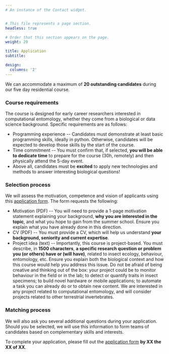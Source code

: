 ```yaml
---
# An instance of the Contact widget.


# This file represents a page section.
headless: true

# Order that this section appears on the page.
weight: 20

title: Application
subtitle:

design:
  columns: '2'
---
```


We can accommodate a maximum of **20 outstanding candidates** during our five day residential course.

### Course requirements
The course is designed for early career researchers interested in computational entomology, whether they come from a biological or data science background. Specific requirements are as follows:
* Programming experience -- Candidates must demonstrate at least basic programming skills, ideally in python. Otherwise, candidates will be expected to develop those skills by the start of the course.
* Time commitment -- You must confirm that, if selected, **you will be able to dedicate time** to prepare for the course (30h, remotely) and then physically attend the 5-day event.
* Above all, candidates must be **excited** to apply new technologies and methods to answer interesting biological questions!

### Selection process
We will assess the motivation, competence and vision of applicants using this [application form](https://forms.gle/5nepSFsC4tcBWbG88). The form requests the following:
* Motivation (PDF) -- You will need to provide a 1-page motivation statement explaining your background, **why you are interested in the topic**, and what you hope to gain from the summer school. Ensure you explain what you have already done in this direction.
* CV  (PDF) -- You must provide a CV, which will help us understand **your background, seniority and current expertise**. 
* Project idea (text) -- Importantly, this course is project-based. You must describe, in **1500 characters**, **a specific research question or problem you (or others) have or (will have)**, related to insect ecology, behaviour, entomology, etc. Ensure you explain both the biological context and how this course would help you address this issue. 
Do not be afraid of being creative and thinking out of the box: your project could be to monitor behaviour in the field or in the lab; to detect or quantify traits in insect specimens; to build novel hardware or mobile applications; to automate a task you can already do or to obtain new content. We are interested in any project related to computational entomology, and will consider projects related to other terrestrial invertebrates.

### Matching process
We will also ask you several additional questions during your application. Should you be selected, we will use this information to form teams of candidates based on complementary skills and interests.

To complete your application, please fill out the [application form](https://forms.gle/5nepSFsC4tcBWbG88) **by XX the XX of XX**.
